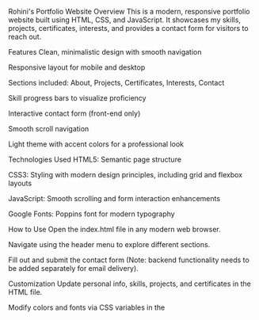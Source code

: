 Rohini's Portfolio Website
Overview
This is a modern, responsive portfolio website built using HTML, CSS, and JavaScript. It showcases my skills, projects, certificates, interests, and provides a contact form for visitors to reach out.

Features
Clean, minimalistic design with smooth navigation

Responsive layout for mobile and desktop

Sections included: About, Projects, Certificates, Interests, Contact

Skill progress bars to visualize proficiency

Interactive contact form (front-end only)

Smooth scroll navigation

Light theme with accent colors for a professional look

Technologies Used
HTML5: Semantic page structure

CSS3: Styling with modern design principles, including grid and flexbox layouts

JavaScript: Smooth scrolling and form interaction enhancements

Google Fonts: Poppins font for modern typography

How to Use
Open the index.html file in any modern web browser.

Navigate using the header menu to explore different sections.

Fill out and submit the contact form (Note: backend functionality needs to be added separately for email delivery).

Customization
Update personal info, skills, projects, and certificates in the HTML file.

Modify colors and fonts via CSS variables in the <style> tag or an external CSS file.

Extend functionality with JavaScript for enhanced interactivity.

Future Improvements
Add backend support for the contact form using Node.js or PHP.

Include animations and transitions for better user experience.

Add a dark mode toggle for user preference.

Integrate portfolio projects with live demos and GitHub links.

Author
Rohini — Front-End Developer | AI Learner | Tech Enthusiast
